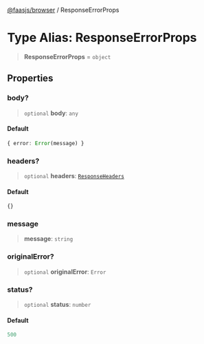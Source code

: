 [@faasjs/browser](../README.md) / ResponseErrorProps

# Type Alias: ResponseErrorProps

> **ResponseErrorProps** = `object`

## Properties

### body?

> `optional` **body**: `any`

#### Default

```ts
{ error: Error(message) }
```

### headers?

> `optional` **headers**: [`ResponseHeaders`](ResponseHeaders.md)

#### Default

```ts
{}
```

### message

> **message**: `string`

### originalError?

> `optional` **originalError**: `Error`

### status?

> `optional` **status**: `number`

#### Default

```ts
500
```
